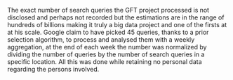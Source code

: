 The exact number of search queries the GFT project processed is not disclosed and perhaps not recorded but the estimations are in the range of hundreds of billions making it truly a big data project and one of the firsts at at his scale.
Google claim to have picked 45 queries, thanks to a prior selection algorithm, to process and analysed them with a weekly aggregation, at the end of each week the number was normalized by dividing the number of queries by the number of search queries in a specific location.
All this was done while retaining no personal data regarding the persons involved.